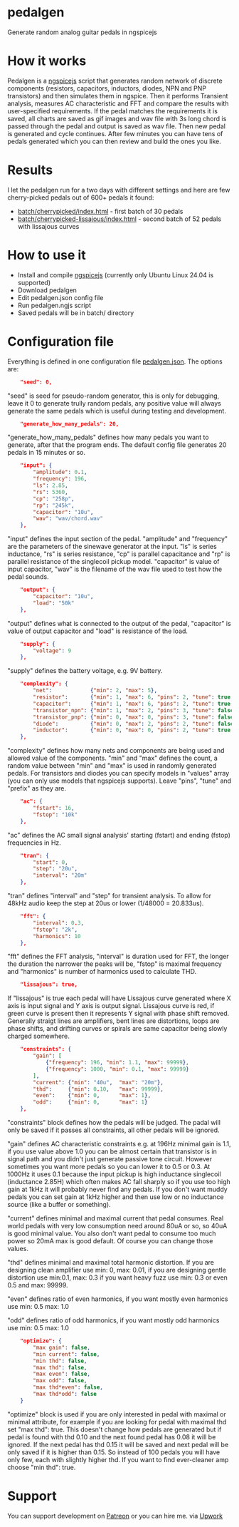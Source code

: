 # pedalgen

Generate random analog guitar pedals in ngspicejs

# How it works

Pedalgen is a [ngspicejs](https://github.com/dvhx/ngspicejs) script that
generates random network of discrete components (resistors, capacitors,
inductors, diodes, NPN and PNP transistors) and then simulates them in ngspice.
Then it performs Transient analysis, measures AC characteristic and FFT and
compare the results with user-specified requirements. If the pedal matches the
requirements it is saved, all charts are saved as gif images and wav file with 3s long chord is
passed through the pedal and output is saved as wav file. Then new pedal is generated
and cycle continues. After few minutes you can have tens of pedals generated
which you can then review and build the ones you like.

# Results

I let the pedalgen run for a two days with different settings and here are few cherry-picked pedals
out of 600+ pedals it found:

- [batch/cherrypicked/index.html](https://dvhx.github.io/pedalgen/batch/cherrypicked/index.html) - first batch of 30 pedals
- [batch/cherrypicked-lissajous/index.html](https://dvhx.github.io/pedalgen/batch/cherrypicked-lissajous/index.html) - second batch of 52 pedals with lissajous curves

# How to use it

- Install and compile [ngspicejs](https://github.com/dvhx/ngspicejs) (currently only Ubuntu Linux 24.04 is supported)
- Download pedalgen
- Edit pedalgen.json config file
- Run pedalgen.ngjs script
- Saved pedals will be in batch/ directory

# Configuration file

Everything is defined in one configuration file [pedalgen.json](pedalgen.json).
The options are:

```json
    "seed": 0,
```

"seed" is seed for pseudo-random generator, this is only for debugging, leave it 0 to
generate trully random pedals, any positive value will always generate the same pedals
which is useful during testing and development.

```json
    "generate_how_many_pedals": 20,
```

"generate_how_many_pedals" defines how many pedals you want to generate, after that the program ends.
The default config file generates 20 pedals in 15 minutes or so.

```json
    "input": {
        "amplitude": 0.1,
        "frequency": 196,
        "ls": 2.85,
        "rs": 5360,
        "cp": "258p",
        "rp": "245k",
        "capacitor": "10u",
        "wav": "wav/chord.wav"
    },
```

"input" defines the input section of the pedal. "amplitude" and "frequency" are the
parameters of the sinewave generator at the input. "ls" is series inductance,
"rs" is series resistance, "cp" is parallel capacitance and "rp" is parallel resistance
of the singlecoil pickup model. "capacitor" is value of input capacitor, "wav" is the
filename of the wav file used to test how the pedal sounds.

```json
    "output": {
        "capacitor": "10u",
        "load": "50k"
    },
```

"output" defines what is connected to the output of the pedal, "capacitor" is value of output capacitor
and "load" is resistance of the load.

```json
    "supply": {
        "voltage": 9
    },
```

"supply" defines the battery voltage, e.g. 9V battery.

```json
    "complexity": {
        "net":            {"min": 2, "max": 5},
        "resistor":       {"min": 1, "max": 6, "pins": 2, "tune": true, "prefix": "R", "values": "series_e12", "values_min": "1", "values_max": "10M"},
        "capacitor":      {"min": 1, "max": 6, "pins": 2, "tune": true, "prefix": "C", "values": "series_e12", "values_min": "10p", "values_max": "470u"},
        "transistor_npn": {"min": 1, "max": 2, "pins": 3, "tune": false, "prefix": "Q", "values": ["2N3904", "BC547", "2N2222A"]},
        "transistor_pnp": {"min": 0, "max": 0, "pins": 3, "tune": false, "prefix": "Q", "values": ["2N3906", "BC557"]},
        "diode":          {"min": 0, "max": 2, "pins": 2, "tune": false, "prefix": "D", "values": ["1N34A", "1N4148", "1N5819", "1N60P", "1N5399", "FR207", "FR107", "1N4007", "BAT43", "LED_GREEN", "LED_BLUE", "LED_RED", "LED_YELLOW", "LED_WHITE"]},
        "inductor":       {"min": 0, "max": 0, "pins": 2, "tune": true, "prefix": "L", "values": "series_e12", "values_min": "1u", "values_max": "100m"}
    },
```

"complexity" defines how many nets and components are being used and allowed value of the components.
"min" and "max" defines the count, a random value between "min" and "max" is used in randomly generated pedals.
For transistors and diodes you can specify models in "values" array (you can only use models that ngspicejs
supports). Leave "pins", "tune" and "prefix" as they are.

```json
    "ac": {
        "fstart": 16,
        "fstop": "10k"
    },
```

"ac" defines the AC small signal analysis' starting (fstart) and ending (fstop) frequencies in Hz.

```json
    "tran": {
        "start": 0,
        "step": "20u",
        "interval": "20m"
    },
```

"tran" defines "interval" and "step" for transient analysis. To allow for 48kHz audio
keep the step at 20us or lower (1/48000 = 20.833us).

```json
    "fft": {
        "interval": 0.3,
        "fstop": "2k",
        "harmonics": 10
    },
```

"fft" defines the FFT analysis, "interval" is duration used for FFT, the longer the
duration the narrower the peaks will be, "fstop" is maximal frequency and "harmonics"
is number of harmonics used to calculate THD.

```json
    "lissajous": true,
```

If "lissajous" is true each pedal will have Lissajous curve generated where
X axis is input signal and Y axis is output signal. Lissajous curve is red, if green curve
is present then it represents Y signal with phase shift removed. Generally straigt 
lines are amplifiers, bent lines are distortions, loops are phase shifts, and drifting 
curves or spirals are same capacitor being slowly charged somewhere.

```json
    "constraints": {
        "gain": [
            {"frequency": 196, "min": 1.1, "max": 99999},
            {"frequency": 1000, "min": 0.1, "max": 99999}
        ],
        "current": {"min": "40u",  "max": "20m"},
        "thd":     {"min": 0.10,   "max": 99999},
        "even":    {"min": 0,      "max": 1},
        "odd":     {"min": 0,      "max": 1}
    },
```

"constraints" block defines how the pedals will be judged. The padal will only
be saved if it passes all constraints, all other pedals will be ignored.

"gain" defines AC characteristic constraints e.g. at 196Hz minimal gain is 1.1,
if you use value above 1.0 you can be almost certain that transistor is in signal
path and you didn't just generate passive tone circuit. However sometimes you want
more pedals so you can lower it to 0.5 or 0.3. At 1000Hz it uses 0.1 because the
input pickup is high inductance singlecoil (inductance 2.85H) which often makes
AC fall sharply so if you use too high gain at 1kHz it will probably never find any
pedals. If you don't want muddy pedals you can set gain at 1kHz higher and then
use low or no inductance source (like a buffer or something).

"current" defines minimal and maximal current that pedal consumes. Real world
pedals with very low consumption need around 80uA or so, so 40uA is good minimal value.
You also don't want pedal to consume too much power so 20mA max is good default.
Of course you can change those values.

"thd" defines minimal and maximal total harmonic distortion. If you are designing
clean amplifier use min: 0, max: 0.01, if you are designing gentle distortion use min:0.1, max: 0.3
if you want heavy fuzz use min: 0.3 or even 0.5 and max: 99999.

"even" defines ratio of even harmonics, if you want mostly even harmonics use min: 0.5 max: 1.0

"odd" defines ratio of odd harmonics, if you want mostly odd harmonics use min: 0.5 max: 1.0

```json
    "optimize": {
        "max gain": false,
        "min current": false,
        "min thd": false,
        "max thd": false,
        "max even": false,
        "max odd": false,
        "max thd*even": false,
        "max thd*odd": false
    }
```

"optimize" block is used if you are only interested in pedal with maximal or minimal attribute, for example
if you are looking for pedal with maximal thd set "max thd": true. This doesn't
change how pedals are generated but if pedal is found with thd 0.10 and the next
found pedal has 0.08 it will be ignored. If the next pedal has thd 0.15 it will be
saved and next pedal will be only saved if it is higher than 0.15. So instead of 100 pedals
you will have only few, each with slightly higher thd. If you want to find ever-cleaner
amp choose "min thd": true.

# Support

You can support development on [Patreon](https://www.patreon.com/DusanHalicky) or you can hire me.
via [Upwork](https://www.upwork.com/freelancers/~013b4c3d6e772fdb01)
